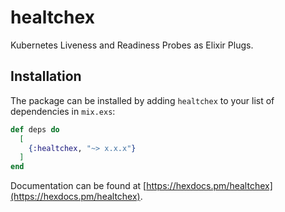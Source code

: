 # healtchex

Kubernetes Liveness and Readiness Probes as Elixir Plugs.

## Installation

The package can be installed by adding `healtchex` to your list of dependencies in `mix.exs`:

```elixir
def deps do
  [
    {:healtchex, "~> x.x.x"}
  ]
end
```

Documentation can be found at [https://hexdocs.pm/healtchex](https://hexdocs.pm/healtchex).
